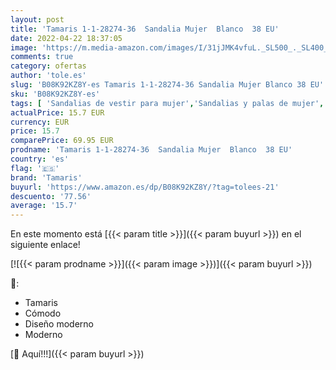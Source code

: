 ```yaml
---
layout: post
title: 'Tamaris 1-1-28274-36  Sandalia Mujer  Blanco  38 EU'
date: 2022-04-22 18:37:05
image: 'https://m.media-amazon.com/images/I/31jJMK4vfuL._SL500_._SL400_.jpg'
comments: true
category: ofertas
author: 'tole.es'
slug: 'B08K92KZ8Y-es Tamaris 1-1-28274-36 Sandalia Mujer Blanco 38 EU'
sku: 'B08K92KZ8Y-es'
tags: [ 'Sandalias de vestir para mujer','Sandalias y palas de mujer','Zapatos','Zapatos para mujer','Zapatos y complementos','sandalia','tamaris','🇪🇸', ]
actualPrice: 15.7 EUR
currency: EUR
price: 15.7
comparePrice: 69.95 EUR
prodname: 'Tamaris 1-1-28274-36  Sandalia Mujer  Blanco  38 EU'
country: 'es'
flag: '🇪🇸'
brand: 'Tamaris'
buyurl: 'https://www.amazon.es/dp/B08K92KZ8Y/?tag=tolees-21'
descuento: '77.56'
average: '15.7'
---
```


En este momento está [{{< param title >}}]({{< param buyurl >}}) en el siguiente enlace!

[![{{< param prodname >}}]({{< param image >}})]({{< param buyurl >}})

🔎:

- Tamaris
- Cómodo
- Diseño moderno
- Moderno

[🛒 Aquí!!!]({{< param buyurl >}})
